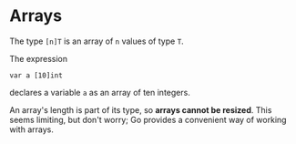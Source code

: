 # Arrays

The type `[n]T` is an array of `n` values of type `T`.

The expression

`var a [10]int`

declares a variable `a` as an array of ten integers.

An array's length is part of its type, so **arrays cannot be resized**. This seems limiting, but don't worry; Go provides a convenient way of working with arrays.
